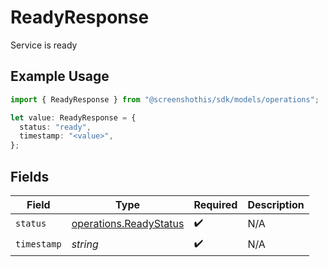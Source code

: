 # ReadyResponse

Service is ready

## Example Usage

```typescript
import { ReadyResponse } from "@screenshothis/sdk/models/operations";

let value: ReadyResponse = {
  status: "ready",
  timestamp: "<value>",
};
```

## Fields

| Field                                                            | Type                                                             | Required                                                         | Description                                                      |
| ---------------------------------------------------------------- | ---------------------------------------------------------------- | ---------------------------------------------------------------- | ---------------------------------------------------------------- |
| `status`                                                         | [operations.ReadyStatus](../../models/operations/readystatus.md) | :heavy_check_mark:                                               | N/A                                                              |
| `timestamp`                                                      | *string*                                                         | :heavy_check_mark:                                               | N/A                                                              |